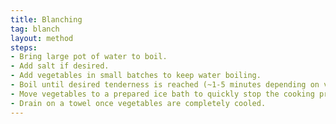 ```yaml
---
title: Blanching
tag: blanch
layout: method
steps:
- Bring large pot of water to boil.
- Add salt if desired.
- Add vegetables in small batches to keep water boiling.
- Boil until desired tenderness is reached (~1-5 minutes depending on vegetable).
- Move vegetables to a prepared ice bath to quickly stop the cooking process.
- Drain on a towel once vegetables are completely cooled.
---
```

